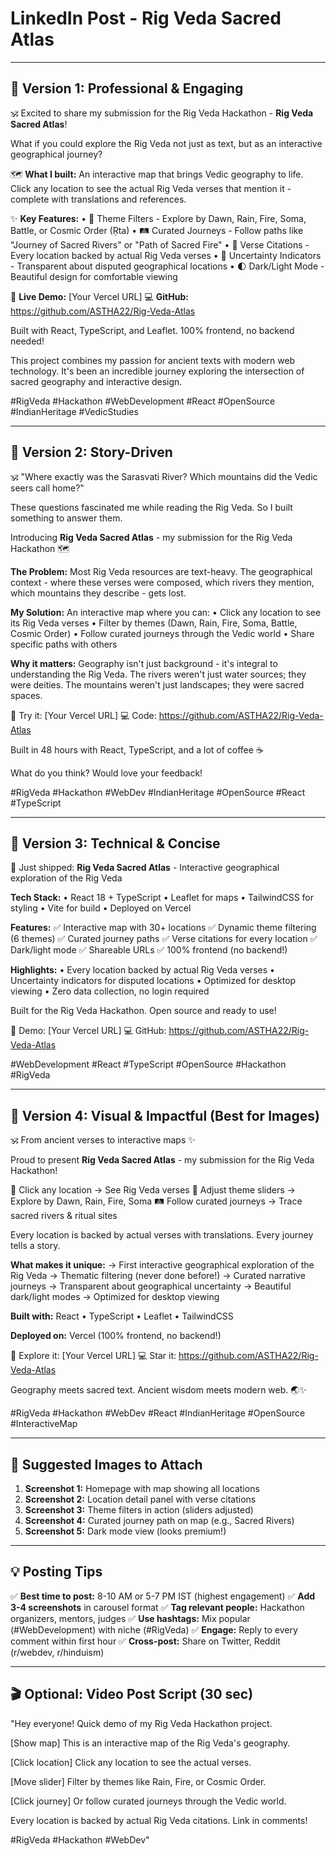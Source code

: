 # LinkedIn Post - Rig Veda Sacred Atlas

---

## 🎯 Version 1: Professional & Engaging

🕉️ Excited to share my submission for the Rig Veda Hackathon - **Rig Veda Sacred Atlas**!

What if you could explore the Rig Veda not just as text, but as an interactive geographical journey?

🗺️ **What I built:**
An interactive map that brings Vedic geography to life. Click any location to see the actual Rig Veda verses that mention it - complete with translations and references.

✨ **Key Features:**
• 🎨 Theme Filters - Explore by Dawn, Rain, Fire, Soma, Battle, or Cosmic Order (Ṛta)
• 🛤️ Curated Journeys - Follow paths like "Journey of Sacred Rivers" or "Path of Sacred Fire"
• 📜 Verse Citations - Every location backed by actual Rig Veda verses
• 🎯 Uncertainty Indicators - Transparent about disputed geographical locations
• 🌓 Dark/Light Mode - Beautiful design for comfortable viewing

🔗 **Live Demo:** [Your Vercel URL]
💻 **GitHub:** https://github.com/ASTHA22/Rig-Veda-Atlas

Built with React, TypeScript, and Leaflet. 100% frontend, no backend needed!

This project combines my passion for ancient texts with modern web technology. It's been an incredible journey exploring the intersection of sacred geography and interactive design.

#RigVeda #Hackathon #WebDevelopment #React #OpenSource #IndianHeritage #VedicStudies

---

## 🎯 Version 2: Story-Driven

🕉️ "Where exactly was the Sarasvati River? Which mountains did the Vedic seers call home?"

These questions fascinated me while reading the Rig Veda. So I built something to answer them.

Introducing **Rig Veda Sacred Atlas** - my submission for the Rig Veda Hackathon 🗺️

**The Problem:**
Most Rig Veda resources are text-heavy. The geographical context - where these verses were composed, which rivers they mention, which mountains they describe - gets lost.

**My Solution:**
An interactive map where you can:
• Click any location to see its Rig Veda verses
• Filter by themes (Dawn, Rain, Fire, Soma, Battle, Cosmic Order)
• Follow curated journeys through the Vedic world
• Share specific paths with others

**Why it matters:**
Geography isn't just background - it's integral to understanding the Rig Veda. The rivers weren't just water sources; they were deities. The mountains weren't just landscapes; they were sacred spaces.

🔗 Try it: [Your Vercel URL]
💻 Code: https://github.com/ASTHA22/Rig-Veda-Atlas

Built in 48 hours with React, TypeScript, and a lot of coffee ☕

What do you think? Would love your feedback!

#RigVeda #Hackathon #WebDev #IndianHeritage #OpenSource #React #TypeScript

---

## 🎯 Version 3: Technical & Concise

🚀 Just shipped: **Rig Veda Sacred Atlas** - Interactive geographical exploration of the Rig Veda

**Tech Stack:**
• React 18 + TypeScript
• Leaflet for maps
• TailwindCSS for styling
• Vite for build
• Deployed on Vercel

**Features:**
✅ Interactive map with 30+ locations
✅ Dynamic theme filtering (6 themes)
✅ Curated journey paths
✅ Verse citations for every location
✅ Dark/light mode
✅ Shareable URLs
✅ 100% frontend (no backend!)

**Highlights:**
• Every location backed by actual Rig Veda verses
• Uncertainty indicators for disputed locations
• Optimized for desktop viewing
• Zero data collection, no login required

Built for the Rig Veda Hackathon. Open source and ready to use!

🔗 Demo: [Your Vercel URL]
💻 GitHub: https://github.com/ASTHA22/Rig-Veda-Atlas

#WebDevelopment #React #TypeScript #OpenSource #Hackathon #RigVeda

---

## 🎯 Version 4: Visual & Impactful (Best for Images)

🕉️ From ancient verses to interactive maps ✨

Proud to present **Rig Veda Sacred Atlas** - my submission for the Rig Veda Hackathon!

📍 Click any location → See Rig Veda verses
🎨 Adjust theme sliders → Explore by Dawn, Rain, Fire, Soma
🛤️ Follow curated journeys → Trace sacred rivers & ritual sites

Every location is backed by actual verses with translations. Every journey tells a story.

**What makes it unique:**
→ First interactive geographical exploration of the Rig Veda
→ Thematic filtering (never done before!)
→ Curated narrative journeys
→ Transparent about geographical uncertainty
→ Beautiful dark/light modes
→ Optimized for desktop viewing

**Built with:**
React • TypeScript • Leaflet • TailwindCSS

**Deployed on:**
Vercel (100% frontend, no backend!)

🔗 Explore it: [Your Vercel URL]
💻 Star it: https://github.com/ASTHA22/Rig-Veda-Atlas

Geography meets sacred text. Ancient wisdom meets modern web. 🌏✨

#RigVeda #Hackathon #WebDev #React #IndianHeritage #OpenSource #InteractiveMap

---

## 📸 Suggested Images to Attach

1. **Screenshot 1:** Homepage with map showing all locations
2. **Screenshot 2:** Location detail panel with verse citations
3. **Screenshot 3:** Theme filters in action (sliders adjusted)
4. **Screenshot 4:** Curated journey path on map (e.g., Sacred Rivers)
5. **Screenshot 5:** Dark mode view (looks premium!)

---

## 💡 Posting Tips

✅ **Best time to post:** 8-10 AM or 5-7 PM IST (highest engagement)
✅ **Add 3-4 screenshots** in carousel format
✅ **Tag relevant people:** Hackathon organizers, mentors, judges
✅ **Use hashtags:** Mix popular (#WebDevelopment) with niche (#RigVeda)
✅ **Engage:** Reply to every comment within first hour
✅ **Cross-post:** Share on Twitter, Reddit (r/webdev, r/hinduism)

---

## 🎬 Optional: Video Post Script (30 sec)

"Hey everyone! Quick demo of my Rig Veda Hackathon project.

[Show map] This is an interactive map of the Rig Veda's geography.

[Click location] Click any location to see the actual verses.

[Move slider] Filter by themes like Rain, Fire, or Cosmic Order.

[Click journey] Or follow curated journeys through the Vedic world.

Every location is backed by actual Rig Veda citations. Link in comments!

#RigVeda #Hackathon #WebDev"
